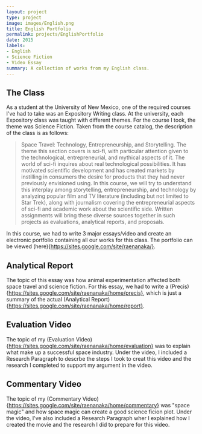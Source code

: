 ```yaml
---
layout: project
type: project
image: images/English.png
title: English Portfolio
permalink: projects/EnglishPortfolio
date: 2015
labels:
- English
- Science Fiction
- Video Essay
summary: A collection of works from my English class. 
---
```


## The Class

As a student at the University of New Mexico, one of the required courses I've had to take was an Expository Writing class. At the university, each Expository class was taught with different themes. For the course I took, the theme was Science Fiction. Taken from the course catalog, the description of the class is as follows: 

> Space Travel: Technology, Entrepreneurship, and Storytelling. The theme this section covers is sci-fi, with particular attention given to the technological, entrepreneurial, and mythical aspects of it. The world of sci-fi inquires about real technological possibilities. It has motivated scientific development and has created markets by instilling in consumers the desire for products that they had never previously envisioned using. In this course, we will try to understand this interplay among storytelling, entrepreneurship, and technology by analyzing popular film and TV literature (including but not limited to Star Trek), along with journalism covering the entrepreneurial aspects of sci-fi and academic work about the scientific side. Written assignments will bring these diverse sources together in such projects as evaluations, analytical reports, and proposals.

In this course, we had to write 3 major essays/video and create an electronic portfolio containing all our works for this class. The portfolio can be viewed (here){https://sites.google.com/site/raenanaka/}. 

## Analytical Report

The topic of this essay was how animal experimentation affected both space travel and science fiction. For this essay, we had to write a (Precis){https://sites.google.com/site/raenanaka/home/precis}, which is just a summary of the actual (Analytical Report){https://sites.google.com/site/raenanaka/home/report}. 

## Evaluation Video

The topic of my (Evaluation Video){https://sites.google.com/site/raenanaka/home/evaluation} was to explain what make up a successful space industry. Under the video, I included a Research Paragraph to descrbe the steps I took to creat this video and the research I completed to support my argument in the video. 

## Commentary Video

The topic of my (Commentary Video){https://sites.google.com/site/raenanaka/home/commentary} was "space magic" and how space magic can create a good science ficion plot. Under the video, I've also included a Research Paragraph wher I explained how I created the movie and the research I did to prepare for this video. 
